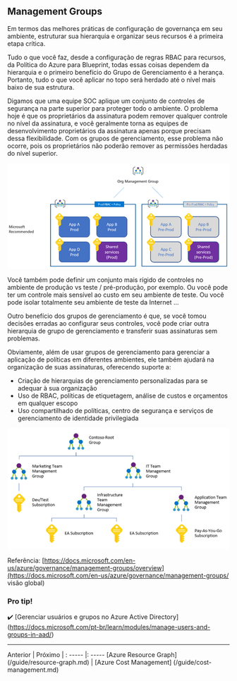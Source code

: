 ## Management Groups

Em termos das melhores práticas de configuração de governança em seu ambiente, estruturar sua hierarquia e organizar seus recursos é a primeira etapa crítica.

Tudo o que você faz, desde a configuração de regras RBAC para recursos, da Política do Azure para Blueprint, todas essas coisas dependem da hierarquia e o primeiro benefício do Grupo de Gerenciamento é a herança. Portanto, tudo o que você aplicar no topo será herdado até o nível mais baixo de sua estrutura.

Digamos que uma equipe SOC aplique um conjunto de controles de segurança na parte superior para proteger todo o ambiente. O problema hoje é que os proprietários da assinatura podem remover qualquer controle no nível da assinatura, e você geralmente torna as equipes de desenvolvimento proprietários da assinatura apenas porque precisam dessa flexibilidade. Com os grupos de gerenciamento, esse problema não ocorre, pois os proprietários não poderão remover as permissões herdadas do nível superior.

![management-group-1](../images/management-group-1.png)

Você também pode definir um conjunto mais rígido de controles no ambiente de produção vs teste / pré-produção, por exemplo. Ou você pode ter um controle mais sensível ao custo em seu ambiente de teste. Ou você pode isolar totalmente seu ambiente de teste da Internet ...

Outro benefício dos grupos de gerenciamento é que, se você tomou decisões erradas ao configurar seus controles, você pode criar outra hierarquia de grupo de gerenciamento e transferir suas assinaturas sem problemas.

Obviamente, além de usar grupos de gerenciamento para gerenciar a aplicação de políticas em diferentes ambientes, ele também ajudará na organização de suas assinaturas, oferecendo suporte a:

* Criação de hierarquias de gerenciamento personalizadas para se adequar à sua organização
* Uso de RBAC, políticas de etiquetagem, análise de custos e orçamentos em qualquer escopo
* Uso compartilhado de políticas, centro de segurança e serviços de gerenciamento de identidade privilegiada

![management-group-2](../images/management-group-2.png)

Referência: [https://docs.microsoft.com/en-us/azure/governance/management-groups/overview](https://docs.microsoft.com/en-us/azure/governance/management-groups/ visão global)

### Pro tip!

✔️ [Gerenciar usuários e grupos no Azure Active Directory] (https://docs.microsoft.com/pt-br/learn/modules/manage-users-and-groups-in-aad/)

---

Anterior | Próximo |
: ----- |: -----
[Azure Resource Graph] (/guide/resource-graph.md) | [Azure Cost Management] (/guide/cost-management.md)